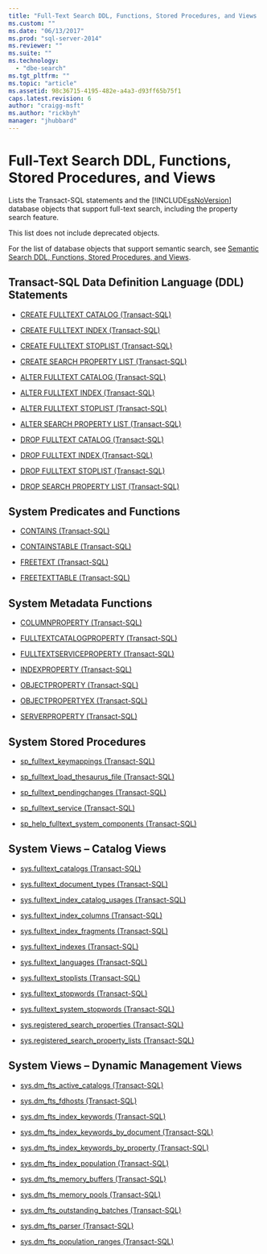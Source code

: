 ```yaml
---
title: "Full-Text Search DDL, Functions, Stored Procedures, and Views | Microsoft Docs"
ms.custom: ""
ms.date: "06/13/2017"
ms.prod: "sql-server-2014"
ms.reviewer: ""
ms.suite: ""
ms.technology: 
  - "dbe-search"
ms.tgt_pltfrm: ""
ms.topic: "article"
ms.assetid: 98c36715-4195-482e-a4a3-d93ff65b75f1
caps.latest.revision: 6
author: "craigg-msft"
ms.author: "rickbyh"
manager: "jhubbard"
---
```

# Full-Text Search DDL, Functions, Stored Procedures, and Views
  Lists the Transact-SQL statements and the [!INCLUDE[ssNoVersion](../../includes/ssnoversion-md.md)] database objects that support full-text search, including the property search feature.  
  
 This list does not include deprecated objects.  
  
 For the list of database objects that support semantic search, see [Semantic Search DDL, Functions, Stored Procedures, and Views](../../2014/database-engine/semantic-search-ddl-functions-stored-procedures-and-views.md).  
  
##  <a name="ddl"></a> Transact-SQL Data Definition Language (DDL) Statements  
  
-   [CREATE FULLTEXT CATALOG &#40;Transact-SQL&#41;](../Topic/CREATE%20FULLTEXT%20CATALOG%20\(Transact-SQL\).md)  
  
-   [CREATE FULLTEXT INDEX &#40;Transact-SQL&#41;](../Topic/CREATE%20FULLTEXT%20INDEX%20\(Transact-SQL\).md)  
  
-   [CREATE FULLTEXT STOPLIST &#40;Transact-SQL&#41;](../Topic/CREATE%20FULLTEXT%20STOPLIST%20\(Transact-SQL\).md)  
  
-   [CREATE SEARCH PROPERTY LIST &#40;Transact-SQL&#41;](../Topic/CREATE%20SEARCH%20PROPERTY%20LIST%20\(Transact-SQL\).md)  
  
-   [ALTER FULLTEXT CATALOG &#40;Transact-SQL&#41;](../Topic/ALTER%20FULLTEXT%20CATALOG%20\(Transact-SQL\).md)  
  
-   [ALTER FULLTEXT INDEX &#40;Transact-SQL&#41;](../Topic/ALTER%20FULLTEXT%20INDEX%20\(Transact-SQL\).md)  
  
-   [ALTER FULLTEXT STOPLIST &#40;Transact-SQL&#41;](../Topic/ALTER%20FULLTEXT%20STOPLIST%20\(Transact-SQL\).md)  
  
-   [ALTER SEARCH PROPERTY LIST &#40;Transact-SQL&#41;](../Topic/ALTER%20SEARCH%20PROPERTY%20LIST%20\(Transact-SQL\).md)  
  
-   [DROP FULLTEXT CATALOG &#40;Transact-SQL&#41;](../Topic/DROP%20FULLTEXT%20CATALOG%20\(Transact-SQL\).md)  
  
-   [DROP FULLTEXT INDEX &#40;Transact-SQL&#41;](../Topic/DROP%20FULLTEXT%20INDEX%20\(Transact-SQL\).md)  
  
-   [DROP FULLTEXT STOPLIST &#40;Transact-SQL&#41;](../Topic/DROP%20FULLTEXT%20STOPLIST%20\(Transact-SQL\).md)  
  
-   [DROP SEARCH PROPERTY LIST &#40;Transact-SQL&#41;](../Topic/DROP%20SEARCH%20PROPERTY%20LIST%20\(Transact-SQL\).md)  
  
##  <a name="func"></a> System Predicates and Functions  
  
-   [CONTAINS &#40;Transact-SQL&#41;](../Topic/CONTAINS%20\(Transact-SQL\).md)  
  
-   [CONTAINSTABLE &#40;Transact-SQL&#41;](../Topic/CONTAINSTABLE%20\(Transact-SQL\).md)  
  
-   [FREETEXT &#40;Transact-SQL&#41;](../Topic/FREETEXT%20\(Transact-SQL\).md)  
  
-   [FREETEXTTABLE &#40;Transact-SQL&#41;](../Topic/FREETEXTTABLE%20\(Transact-SQL\).md)  
  
##  <a name="meta"></a> System Metadata Functions  
  
-   [COLUMNPROPERTY &#40;Transact-SQL&#41;](../Topic/COLUMNPROPERTY%20\(Transact-SQL\).md)  
  
-   [FULLTEXTCATALOGPROPERTY &#40;Transact-SQL&#41;](../Topic/FULLTEXTCATALOGPROPERTY%20\(Transact-SQL\).md)  
  
-   [FULLTEXTSERVICEPROPERTY &#40;Transact-SQL&#41;](../Topic/FULLTEXTSERVICEPROPERTY%20\(Transact-SQL\).md)  
  
-   [INDEXPROPERTY &#40;Transact-SQL&#41;](../Topic/INDEXPROPERTY%20\(Transact-SQL\).md)  
  
-   [OBJECTPROPERTY &#40;Transact-SQL&#41;](../Topic/OBJECTPROPERTY%20\(Transact-SQL\).md)  
  
-   [OBJECTPROPERTYEX &#40;Transact-SQL&#41;](../Topic/OBJECTPROPERTYEX%20\(Transact-SQL\).md)  
  
-   [SERVERPROPERTY &#40;Transact-SQL&#41;](../Topic/SERVERPROPERTY%20\(Transact-SQL\).md)  
  
##  <a name="proc"></a> System Stored Procedures  
  
-   [sp_fulltext_keymappings &#40;Transact-SQL&#41;](../Topic/sp_fulltext_keymappings%20\(Transact-SQL\).md)  
  
-   [sp_fulltext_load_thesaurus_file &#40;Transact-SQL&#41;](../Topic/sp_fulltext_load_thesaurus_file%20\(Transact-SQL\).md)  
  
-   [sp_fulltext_pendingchanges &#40;Transact-SQL&#41;](../Topic/sp_fulltext_pendingchanges%20\(Transact-SQL\).md)  
  
-   [sp_fulltext_service &#40;Transact-SQL&#41;](../Topic/sp_fulltext_service%20\(Transact-SQL\).md)  
  
-   [sp_help_fulltext_system_components &#40;Transact-SQL&#41;](../Topic/sp_help_fulltext_system_components%20\(Transact-SQL\).md)  
  
##  <a name="cat"></a> System Views – Catalog Views  
  
-   [sys.fulltext_catalogs &#40;Transact-SQL&#41;](../Topic/sys.fulltext_catalogs%20\(Transact-SQL\).md)  
  
-   [sys.fulltext_document_types &#40;Transact-SQL&#41;](../Topic/sys.fulltext_document_types%20\(Transact-SQL\).md)  
  
-   [sys.fulltext_index_catalog_usages &#40;Transact-SQL&#41;](../Topic/sys.fulltext_index_catalog_usages%20\(Transact-SQL\).md)  
  
-   [sys.fulltext_index_columns &#40;Transact-SQL&#41;](../Topic/sys.fulltext_index_columns%20\(Transact-SQL\).md)  
  
-   [sys.fulltext_index_fragments &#40;Transact-SQL&#41;](../Topic/sys.fulltext_index_fragments%20\(Transact-SQL\).md)  
  
-   [sys.fulltext_indexes &#40;Transact-SQL&#41;](../Topic/sys.fulltext_indexes%20\(Transact-SQL\).md)  
  
-   [sys.fulltext_languages &#40;Transact-SQL&#41;](../Topic/sys.fulltext_languages%20\(Transact-SQL\).md)  
  
-   [sys.fulltext_stoplists &#40;Transact-SQL&#41;](../Topic/sys.fulltext_stoplists%20\(Transact-SQL\).md)  
  
-   [sys.fulltext_stopwords &#40;Transact-SQL&#41;](../Topic/sys.fulltext_stopwords%20\(Transact-SQL\).md)  
  
-   [sys.fulltext_system_stopwords &#40;Transact-SQL&#41;](../Topic/sys.fulltext_system_stopwords%20\(Transact-SQL\).md)  
  
-   [sys.registered_search_properties &#40;Transact-SQL&#41;](../Topic/sys.registered_search_properties%20\(Transact-SQL\).md)  
  
-   [sys.registered_search_property_lists &#40;Transact-SQL&#41;](../Topic/sys.registered_search_property_lists%20\(Transact-SQL\).md)  
  
##  <a name="dmv"></a> System Views – Dynamic Management Views  
  
-   [sys.dm_fts_active_catalogs &#40;Transact-SQL&#41;](../Topic/sys.dm_fts_active_catalogs%20\(Transact-SQL\).md)  
  
-   [sys.dm_fts_fdhosts &#40;Transact-SQL&#41;](../Topic/sys.dm_fts_fdhosts%20\(Transact-SQL\).md)  
  
-   [sys.dm_fts_index_keywords &#40;Transact-SQL&#41;](../Topic/sys.dm_fts_index_keywords%20\(Transact-SQL\).md)  
  
-   [sys.dm_fts_index_keywords_by_document &#40;Transact-SQL&#41;](../Topic/sys.dm_fts_index_keywords_by_document%20\(Transact-SQL\).md)  
  
-   [sys.dm_fts_index_keywords_by_property &#40;Transact-SQL&#41;](../Topic/sys.dm_fts_index_keywords_by_property%20\(Transact-SQL\).md)  
  
-   [sys.dm_fts_index_population &#40;Transact-SQL&#41;](../Topic/sys.dm_fts_index_population%20\(Transact-SQL\).md)  
  
-   [sys.dm_fts_memory_buffers &#40;Transact-SQL&#41;](../Topic/sys.dm_fts_memory_buffers%20\(Transact-SQL\).md)  
  
-   [sys.dm_fts_memory_pools &#40;Transact-SQL&#41;](../Topic/sys.dm_fts_memory_pools%20\(Transact-SQL\).md)  
  
-   [sys.dm_fts_outstanding_batches &#40;Transact-SQL&#41;](../Topic/sys.dm_fts_outstanding_batches%20\(Transact-SQL\).md)  
  
-   [sys.dm_fts_parser &#40;Transact-SQL&#41;](../Topic/sys.dm_fts_parser%20\(Transact-SQL\).md)  
  
-   [sys.dm_fts_population_ranges &#40;Transact-SQL&#41;](../Topic/sys.dm_fts_population_ranges%20\(Transact-SQL\).md)  
  
  